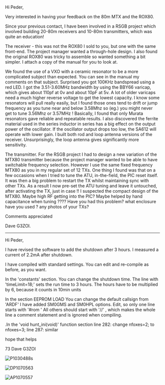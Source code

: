 

Hi Peder,

Very interested in having your feedback on the 80m MTX  and  the  ROX80.

Since your previous contact, I have been involved in a RSGB project which involved building 20-80m receivers
and 10-80m transmitters, which was quite an education!

The receiver - 
this was not the ROX80 I sold to you, but one with the same front-end.
The project manager wanted a through-hole design.
I also found the original ROX80 was tricky to assemble so wanted something a bit simpler.
I attach a copy of the manual for you to look at.

We found the use of a VXO with a ceramic resonator to be a more complicated subject than expected.
You can see in the manual my comments on that subject.
Surprised you got 100KHz bandspread using a red LED. 
I got the 3.51-3.60MHz  bandwidth by using the BBY66 varicap, which gives about 110pf at 0v and about 10pF at 5v.
A lot of older varicaps need a much higher reverse voltage to get the lowest capacity. 
I know some resonators will pull really easily, but I found those ones tend to drift or jump frequency as you tune near and below 3.58Mhz
so (eg.) you might  never get to tune 3.56Mhz or 3.57MHz !
Basically, I found that only Murata resonators gave reliable and repeatable results. 
I also discovered  the ferrite material used in the series inductor in series  has a big effect on the output power of the oscillator.
If the oscillator output drops too  low, the SA612 will operate with lower gain.
I built both rod and loop antenna versions of the receiver. Unsurprisingly,  the loop antenna gives significantly more sensitivity.

The transmitter.
For the RSGB project I had to design a new variation of the MTX80 transmitter because the project manager wanted to be able to have switchable frequency selection.
However I use the same fixed frequency MTX80 as you in my regular set of 12 TXs.
One thing I found was that on a few occasions when I tried to tune the ATU, in-the-field, the PIC reset itself. 
It was then a big problem to restart the TX whilst maintaining sync with other TXs.
As a result I now pre-set the ATU tuning and leave it untouched, after activating the TX, just in case !!
I suspected the compact design of the MTX80. Maybe  high RF getting into the PIC?  Maybe helped by hand capacitance when  tuning ????
Have you had this problem?  what enclosure have you used ? any photos of your TXs?


Comments appreciated

Dave G3ZOI.
 

------

Hi Peder,

I have revised the software to add the shutdown after 3 hours.
I measured a current of 2.2mA after shutdown.

I have compiled with standard settings. You can edit and re-compile as before, as you want.

In the 'constants' section.
     You can change the shutdown time.
    The line with  'timeLimit=18;' sets the run time to 3 hours. The hours have to be multiplied by 6, because it counts in 10min units

In the section  EEPROM LOAD 
      You can change the default callsign from 'ARDF'
      I have added SM0GMS and SM0HPL options.
      Edit, so only one line starts with '#rom '
      All others should start with '//' , which makes the whole line a comment statement and is ignored when compiling.



.In the 'void hunt_ini(void)' function section
   line 282: change nfoxes=2; to nfoxes=3;
   line 287: similar

hope that helps

73 Dave G3ZOI

![P1030488s](https://user-images.githubusercontent.com/62021989/180816382-b0e4e3c9-c564-41f7-8b08-de51294d2b89.JPG)

![DP1070563](https://user-images.githubusercontent.com/62021989/180816455-6e1a8562-d00f-4641-a982-c7652b89422a.JPG)

![AP1070557](https://user-images.githubusercontent.com/62021989/180816486-2e028221-edb9-4fd2-8f45-4b12b5aeb6f1.JPG)





